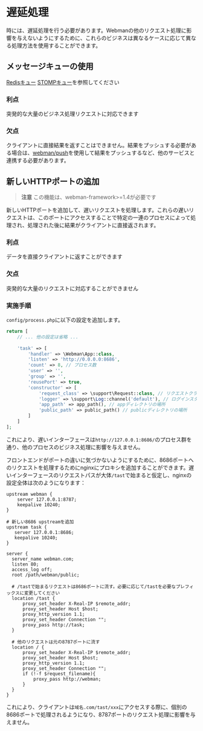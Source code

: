 # 遅延処理

時には、遅延処理を行う必要があります。Webmanの他のリクエスト処理に影響を与えないようにするために、これらのビジネスは異なるケースに応じて異なる処理方法を使用することができます。

## メッセージキューの使用
[Redisキュー](../queue/redis.md) [STOMPキュー](../queue/stomp.md)を参照してください

### 利点
突発的な大量のビジネス処理リクエストに対応できます

### 欠点
クライアントに直接結果を返すことはできません。結果をプッシュする必要がある場合は、[webman/push](https://www.workerman.net/plugin/2)を使用して結果をプッシュするなど、他のサービスと連携する必要があります。

## 新しいHTTPポートの追加

> **注意**
> この機能は、webman-framework>=1.4が必要です

新しいHTTPポートを追加して、遅いリクエストを処理します。これらの遅いリクエストは、このポートにアクセスすることで特定の一連のプロセスによって処理され、処理された後に結果がクライアントに直接返されます。

### 利点
データを直接クライアントに返すことができます

### 欠点
突発的な大量のリクエストに対応することができません

### 実施手順
`config/process.php`に以下の設定を追加します。
```php
return [
    // ... 他の設定は省略 ...
    
    'task' => [
        'handler' => \Webman\App::class,
        'listen' => 'http://0.0.0.0:8686',
        'count' => 8, // プロセス数
        'user' => '',
        'group' => '',
        'reusePort' => true,
        'constructor' => [
            'request_class' => \support\Request::class, // リクエストクラスの設定
            'logger' => \support\Log::channel('default'), // ログインスタンス
            'app_path' => app_path(), // appディレクトリの場所
            'public_path' => public_path() // publicディレクトリの場所
        ]
    ]
];
```

これにより、遅いインターフェースは`http://127.0.0.1:8686/`のプロセス群を通り、他のプロセスのビジネス処理に影響を与えません。

フロントエンドがポートの違いに気づかないようにするために、8686ポートへのリクエストを処理するためにnginxにプロキシを追加することができます。遅いインターフェースのリクエストパスが大体`/tast`で始まると仮定し、nginxの設定全体は次のようになります：

```
upstream webman {
    server 127.0.0.1:8787;
    keepalive 10240;
}

# 新しい8686 upstreamを追加
upstream task {
   server 127.0.0.1:8686;
   keepalive 10240;
}

server {
  server_name webman.com;
  listen 80;
  access_log off;
  root /path/webman/public;

  # /tastで始まるリクエストは8686ポートに流す。必要に応じて/tastを必要なプレフィックスに変更してください
  location /tast {
      proxy_set_header X-Real-IP $remote_addr;
      proxy_set_header Host $host;
      proxy_http_version 1.1;
      proxy_set_header Connection "";
      proxy_pass http://task;
  }

  # 他のリクエストは元の8787ポートに流す
  location / {
      proxy_set_header X-Real-IP $remote_addr;
      proxy_set_header Host $host;
      proxy_http_version 1.1;
      proxy_set_header Connection "";
      if (!-f $request_filename){
          proxy_pass http://webman;
      }
  }
}
```

これにより、クライアントは`域名.com/tast/xxx`にアクセスする際に、個別の8686ポートで処理されるようになり、8787ポートのリクエスト処理に影響を与えません。
